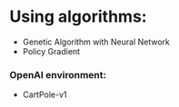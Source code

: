 # Using algorithms:
* Genetic Algorithm with Neural Network
* Policy Gradient

### OpenAI environment:
* CartPole-v1
